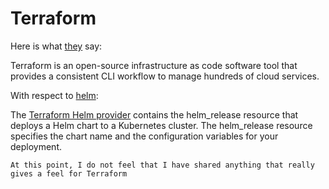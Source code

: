 # Terraform

Here is what [they](https://www.terraform.io/) say:

Terraform is an open-source infrastructure as code software tool that provides a consistent CLI workflow to manage hundreds of cloud services.

With respect to [helm](/helm.md):

The [Terraform Helm provider](https://registry.terraform.io/providers/hashicorp/helm/latest/docs) contains the helm_release resource that deploys a Helm chart to a Kubernetes cluster. The helm_release resource specifies the chart name and the configuration variables for your deployment.

`At this point, I do not feel that I have shared anything that really gives a feel for Terraform`



